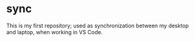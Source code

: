 # sync
This is my first repository; used as synchronization between my desktop and laptop, when working in VS Code.
